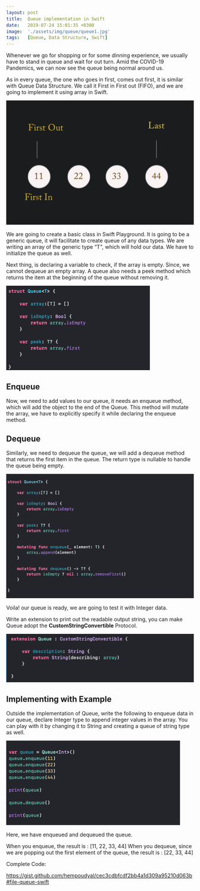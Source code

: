 ```yaml
---
layout: post
title:  Queue implementation in Swift
date:   2019-07-24 15:01:35 +0300
image:  './assets/img/queue/queue1.jpg'
tags:   [Queue, Data Structure, Swift]
---
```


Whenever we go for shopping or for some dinning experience, we usually have to stand in queue and wait for out turn. Amid the COVID-19 Pandemics, we can now see the queue being normal around us.

As in every queue, the one who goes in first, comes out first, it is similar with Queue Data Structure. We call it First in First out (FIFO), and we are going to implement it using array in Swift. 

![](/assets/img/queue/queue2.jpg)

We are going to create a basic class in Swift Playground. It is going to be a generic queue, it will facilitate to create queue of any data types. We are writing an array of the generic type “T", which will hold our data. We have to initialize the queue as well.

Next thing, is declaring a variable to check, if the array is empty. Since, we cannot dequeue an empty array. A queue also needs a peek method which returns the item at the beginning of the queue without removing it.

![](/assets/img/queue/queue3.jpg)

## Enqueue
Now, we need to add values to our queue, it needs an enqueue method, which will add the object to the end of the Queue. This method will mutate the array, we have to explicitly specify it while declaring the enqueue method. 

## Dequeue
Similarly, we need to dequeue the queue, we will add a dequeue method that returns the first item in the queue. The return type is nullable to handle the queue being empty.

![](/assets/img/queue/queue4.jpg)

Voila! our queue is ready, we are going to test it with Integer data.

Write an extension to print out the readable output string, you can make Queue adopt the **CustomStringConvertible** Protocol.

![](/assets/img/queue/queue5.jpg)

## Implementing with Example
Outside the implementation of Queue, write the following to enqueue data in our queue, declare Integer type to append integer values in the array. 
You can play with it by changing it to String and creating a queue of string type as well.

![](/assets/img/queue/queue6.jpg)

Here, we have enqueued and dequeued the queue.

When you enqueue, the result is : [11, 22, 33, 44]
When you dequeue, since we are popping out the first element of the queue,  the result is : [22, 33, 44]

Complete Code:

https://gist.github.com/hempoudyal/cec3cdbfcdf2bb4a1d309a95210d063b#file-queue-swift

